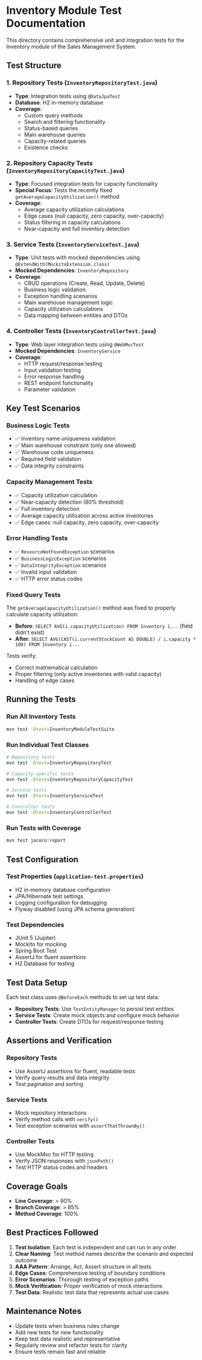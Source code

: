 # Inventory Module Test Documentation

This directory contains comprehensive unit and integration tests for the Inventory module of the Sales Management System.

## Test Structure

### 1. Repository Tests (`InventoryRepositoryTest.java`)
- **Type**: Integration tests using `@DataJpaTest`
- **Database**: H2 in-memory database
- **Coverage**: 
  - Custom query methods
  - Search and filtering functionality
  - Status-based queries
  - Main warehouse queries
  - Capacity-related queries
  - Existence checks

### 2. Repository Capacity Tests (`InventoryRepositoryCapacityTest.java`)
- **Type**: Focused integration tests for capacity functionality
- **Special Focus**: Tests the recently fixed `getAverageCapacityUtilization()` method
- **Coverage**:
  - Average capacity utilization calculations
  - Edge cases (null capacity, zero capacity, over-capacity)
  - Status filtering in capacity calculations
  - Near-capacity and full inventory detection

### 3. Service Tests (`InventoryServiceTest.java`)
- **Type**: Unit tests with mocked dependencies using `@ExtendWith(MockitoExtension.class)`
- **Mocked Dependencies**: `InventoryRepository`
- **Coverage**:
  - CRUD operations (Create, Read, Update, Delete)
  - Business logic validation
  - Exception handling scenarios
  - Main warehouse management logic
  - Capacity utilization calculations
  - Data mapping between entities and DTOs

### 4. Controller Tests (`InventoryControllerTest.java`)
- **Type**: Web layer integration tests using `@WebMvcTest`
- **Mocked Dependencies**: `InventoryService`
- **Coverage**:
  - HTTP request/response testing
  - Input validation testing
  - Error response handling
  - REST endpoint functionality
  - Parameter validation

## Key Test Scenarios

### Business Logic Tests
- ✅ Inventory name uniqueness validation
- ✅ Main warehouse constraint (only one allowed)
- ✅ Warehouse code uniqueness
- ✅ Required field validation
- ✅ Data integrity constraints

### Capacity Management Tests
- ✅ Capacity utilization calculation
- ✅ Near-capacity detection (80% threshold)
- ✅ Full inventory detection
- ✅ Average capacity utilization across active inventories
- ✅ Edge cases: null capacity, zero capacity, over-capacity

### Error Handling Tests
- ✅ `ResourceNotFoundException` scenarios
- ✅ `BusinessLogicException` scenarios
- ✅ `DataIntegrityException` scenarios
- ✅ Invalid input validation
- ✅ HTTP error status codes

### Fixed Query Tests
The `getAverageCapacityUtilization()` method was fixed to properly calculate capacity utilization:
- **Before**: `SELECT AVG(i.capacityUtilization) FROM Inventory i...` (field didn't exist)
- **After**: `SELECT AVG(CAST(i.currentStockCount AS DOUBLE) / i.capacity * 100) FROM Inventory i...`

Tests verify:
- Correct mathematical calculation
- Proper filtering (only active inventories with valid capacity)
- Handling of edge cases

## Running the Tests

### Run All Inventory Tests
```bash
mvn test -Dtest=InventoryModuleTestSuite
```

### Run Individual Test Classes
```bash
# Repository tests
mvn test -Dtest=InventoryRepositoryTest

# Capacity-specific tests
mvn test -Dtest=InventoryRepositoryCapacityTest

# Service tests
mvn test -Dtest=InventoryServiceTest

# Controller tests
mvn test -Dtest=InventoryControllerTest
```

### Run Tests with Coverage
```bash
mvn test jacoco:report
```

## Test Configuration

### Test Properties (`application-test.properties`)
- H2 in-memory database configuration
- JPA/Hibernate test settings
- Logging configuration for debugging
- Flyway disabled (using JPA schema generation)

### Test Dependencies
- JUnit 5 (Jupiter)
- Mockito for mocking
- Spring Boot Test
- AssertJ for fluent assertions
- H2 Database for testing

## Test Data Setup

Each test class uses `@BeforeEach` methods to set up test data:
- **Repository Tests**: Use `TestEntityManager` to persist test entities
- **Service Tests**: Create mock objects and configure mock behavior
- **Controller Tests**: Create DTOs for request/response testing

## Assertions and Verification

### Repository Tests
- Use AssertJ assertions for fluent, readable tests
- Verify query results and data integrity
- Test pagination and sorting

### Service Tests
- Mock repository interactions
- Verify method calls with `verify()`
- Test exception scenarios with `assertThatThrownBy()`

### Controller Tests
- Use MockMvc for HTTP testing
- Verify JSON responses with `jsonPath()`
- Test HTTP status codes and headers

## Coverage Goals

- **Line Coverage**: > 90%
- **Branch Coverage**: > 85%
- **Method Coverage**: 100%

## Best Practices Followed

1. **Test Isolation**: Each test is independent and can run in any order
2. **Clear Naming**: Test method names describe the scenario and expected outcome
3. **AAA Pattern**: Arrange, Act, Assert structure in all tests
4. **Edge Cases**: Comprehensive testing of boundary conditions
5. **Error Scenarios**: Thorough testing of exception paths
6. **Mock Verification**: Proper verification of mock interactions
7. **Test Data**: Realistic test data that represents actual use cases

## Maintenance Notes

- Update tests when business rules change
- Add new tests for new functionality
- Keep test data realistic and representative
- Regularly review and refactor tests for clarity
- Ensure tests remain fast and reliable
